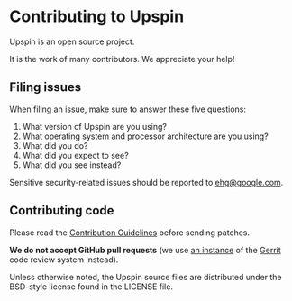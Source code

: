 # Contributing to Upspin

Upspin is an open source project.

It is the work of many contributors. We appreciate your help!


## Filing issues

When filing an issue, make sure to answer these five questions:

1. What version of Upspin are you using?
2. What operating system and processor architecture are you using?
3. What did you do?
4. What did you expect to see?
5. What did you see instead?

Sensitive security-related issues should be reported to [ehg@google.com](mailto:ehg@google.com).

## Contributing code

Please read the [Contribution Guidelines](https://golang.org/doc/contribute.html)
before sending patches.

**We do not accept GitHub pull requests**
(we use [an instance](https://upspin-review.googlesource.com/) of the
[Gerrit](https://www.gerritcodereview.com/) code review system instead).

Unless otherwise noted, the Upspin source files are distributed under
the BSD-style license found in the LICENSE file.


